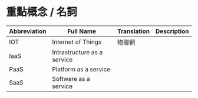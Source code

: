 # 重點概念 / 名詞

Abbreviation | Full Name | Translation | Description
-|-|-|-
IOT | Internet of Things | 物聯網
IaaS | Intrastructure as a service | 
PaaS | Platform as a service | 
SaaS | Software as a service | 

